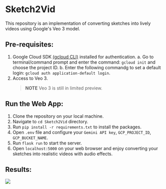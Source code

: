 # Sketch2Vid
This repository is an implementation of converting sketches into lively videos using Google's Veo 3 model.

## Pre-requisites:

1. Google Cloud SDK [(gcloud CLI)](https://cloud.google.com/sdk/docs/install) installed for authentication.
   a. Go to terminal/command prompt and enter the command: `gcloud init` and choose the project ID.
   b. Enter the following commandg to set a default login: `gcloud auth application-default login`.
3. Access to Veo 3.
   > **NOTE**
   > Veo 3 is still in limited preview.

## Run the Web App:

1. Clone the repository on your local machine.
2. Navigate to `cd Sketch2Vid` directory.
3. Run `pip install -r requirements.txt` to install the packages.
4. Open `.env` file and configure your `Gemini API key`, `GCP_PROJECT_ID`, `GCP_BUCKET_NAME`.
5. Run `flask run` to start the server.
6. Open `localhost:5000` on your web browser and enjoy converting your sketches into realistic videos with audio effects.

## Results:
<img src="https://github.com/NSTiwari/Sketch2Vid/blob/main/static/images/sketch2video.gif"/>
